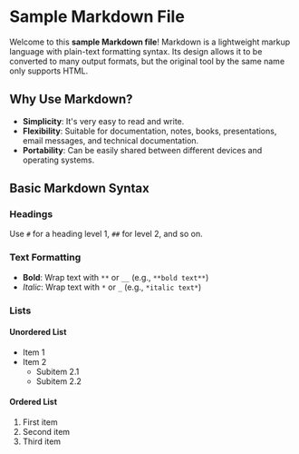 # Sample Markdown File

Welcome to this **sample Markdown file**! Markdown is a lightweight markup language with plain-text formatting syntax. Its design allows it to be converted to many output formats, but the original tool by the same name only supports HTML. 

## Why Use Markdown?

- **Simplicity**: It's very easy to read and write.
- **Flexibility**: Suitable for documentation, notes, books, presentations, email messages, and technical documentation.
- **Portability**: Can be easily shared between different devices and operating systems.

## Basic Markdown Syntax

### Headings

Use `#` for a heading level 1, `##` for level 2, and so on.

### Text Formatting

- **Bold**: Wrap text with `**` or `__` (e.g., `**bold text**`)
- *Italic*: Wrap text with `*` or `_` (e.g., `*italic text*`)

### Lists

#### Unordered List

- Item 1
- Item 2
  - Subitem 2.1
  - Subitem 2.2

#### Ordered List

1. First item
2. Second item
3. Third item
